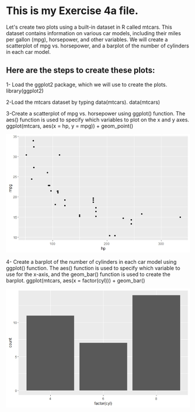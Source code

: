 # This is my Exercise 4a file.
Let's create two plots using a built-in dataset in R called mtcars. This dataset contains information on various car models, including their miles per gallon (mpg), horsepower, and other variables. We will create a scatterplot of mpg vs. horsepower, and a barplot of the number of cylinders in each car model.

## Here are the steps to create these plots:
1- Load the ggplot2 package, which we will use to create the plots.
library(ggplot2)

2-Load the mtcars dataset by typing data(mtcars).
data(mtcars)

3-Create a scatterplot of mpg vs. horsepower using ggplot() function. The aes() function is used to specify which variables to plot on the x and y axes.
ggplot(mtcars, aes(x = hp, y = mpg)) + 
  geom_point()
  
![This is a scatterplot of mpg vs. horsepower using ggplot() function](ScatterplotExc4a.jpeg)

4- Create a barplot of the number of cylinders in each car model using ggplot() function. The aes() function is used to specify which variable to use for the x-axis, and the geom_bar() function is used to create the barplot.
ggplot(mtcars, aes(x = factor(cyl))) + 
  geom_bar()
  
![This is a barplot of the number of cylinders in each car model using ggplot() function](barplotExc4a.jpeg)
  
  
